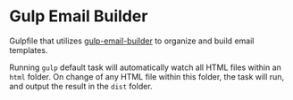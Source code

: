 # Gulp Email Builder

Gulpfile that utilizes [gulp-email-builder](https://www.npmjs.com/package/gulp-email-builder) to organize and build email templates.

Running `gulp` default task will automatically watch all HTML files within an `html` folder. On change of any HTML file within this folder, the task will run, and output the result in the `dist` folder.
